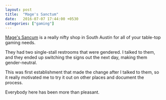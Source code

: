 ```yaml
---
layout: post
title:  "Mage's Sanctum"
date:   2016-07-07 17:44:00 +0530
categories: ["gaming"]
---
```


[Mage's Sancum](https://www.facebook.com/MagesSanctum/) is a really nifty shop in South Austin for all of your table-top gaming needs.

They had two single-stall restrooms that were gendered. I talked to them, and they ended up switching the signs out the next day, making them gender-neutral. 

This was first establishment that made the change after I talked to them, so it really motivated me to try it out on other places and document the process.

Everybody here has been more than pleasant.